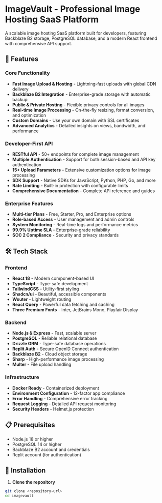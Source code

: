 # ImageVault - Professional Image Hosting SaaS Platform

A scalable image hosting SaaS platform built for developers, featuring Backblaze B2 storage, PostgreSQL database, and a modern React frontend with comprehensive API support.

## 🚀 Features

### Core Functionality
- **Fast Image Upload & Hosting** - Lightning-fast uploads with global CDN delivery
- **Backblaze B2 Integration** - Enterprise-grade storage with automatic backup
- **Public & Private Hosting** - Flexible privacy controls for all images
- **Real-time Image Processing** - On-the-fly resizing, format conversion, and optimization
- **Custom Domains** - Use your own domain with SSL certificates
- **Advanced Analytics** - Detailed insights on views, bandwidth, and performance

### Developer-First API
- **RESTful API** - 50+ endpoints for complete image management
- **Multiple Authentication** - Support for both session-based and API key authentication
- **15+ Upload Parameters** - Extensive customization options for image processing
- **SDK Support** - Native SDKs for JavaScript, Python, PHP, Go, and more
- **Rate Limiting** - Built-in protection with configurable limits
- **Comprehensive Documentation** - Complete API reference and guides

### Enterprise Features
- **Multi-tier Plans** - Free, Starter, Pro, and Enterprise options
- **Role-based Access** - User management and admin controls
- **System Monitoring** - Real-time logs and performance metrics
- **99.9% Uptime SLA** - Enterprise-grade reliability
- **SOC 2 Compliance** - Security and privacy standards

## 🛠 Tech Stack

### Frontend
- **React 18** - Modern component-based UI
- **TypeScript** - Type-safe development
- **TailwindCSS** - Utility-first styling
- **Shadcn/ui** - Beautiful, accessible components
- **Wouter** - Lightweight routing
- **React Query** - Powerful data fetching and caching
- **Three Premium Fonts** - Inter, JetBrains Mono, Playfair Display

### Backend
- **Node.js & Express** - Fast, scalable server
- **PostgreSQL** - Reliable relational database
- **Drizzle ORM** - Type-safe database operations
- **Replit Auth** - Secure OpenID Connect authentication
- **Backblaze B2** - Cloud object storage
- **Sharp** - High-performance image processing
- **Multer** - File upload handling

### Infrastructure
- **Docker Ready** - Containerized deployment
- **Environment Configuration** - 12-factor app compliance
- **Error Handling** - Comprehensive error tracking
- **Request Logging** - Detailed API request monitoring
- **Security Headers** - Helmet.js protection

## 📋 Prerequisites

- Node.js 18 or higher
- PostgreSQL 14 or higher
- Backblaze B2 account and credentials
- Replit account (for authentication)

## 🔧 Installation

1. **Clone the repository**
```bash
git clone <repository-url>
cd imagevault
